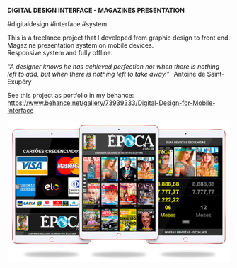 <strong>DIGITAL DESIGN INTERFACE - MAGAZINES PRESENTATION</strong><br/>

#digitaldesign #interface #system<br/>

This is a freelance project that I developed from graphic design to front end.<br/>
Magazine presentation system on mobile devices.<br/>
Responsive system and fully offline.<br/>

<i>“A designer knows he has achieved perfection not when there is nothing left to add, but when there is nothing left to take away.”</i> -Antoine de Saint-Exupéry

See this project as portfolio in my behance:<br/>
https://www.behance.net/gallery/73939333/Digital-Design-for-Mobile-Interface


![screencapture](https://raw.githubusercontent.com/marconip/magazines-presentation-interface/master/image/screencapture.jpg)
